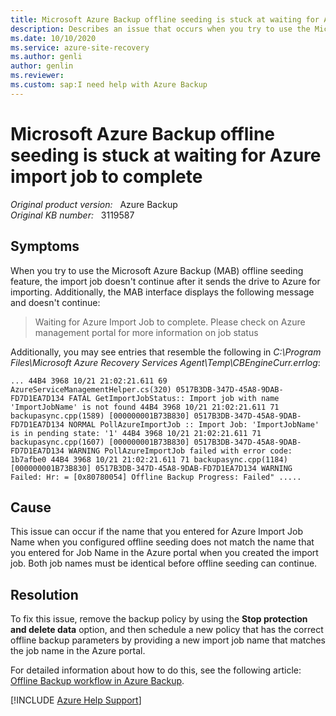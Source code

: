 ```yaml
---
title: Microsoft Azure Backup offline seeding is stuck at waiting for Azure import job to complete
description: Describes an issue that occurs when you try to use the Microsoft Azure Backup (MAB) offline seeding feature.
ms.date: 10/10/2020
ms.service: azure-site-recovery
ms.author: genli
author: genlin
ms.reviewer: 
ms.custom: sap:I need help with Azure Backup
---
```

# Microsoft Azure Backup offline seeding is stuck at waiting for Azure import job to complete

_Original product version:_ &nbsp; Azure Backup  
_Original KB number:_ &nbsp; 3119587

## Symptoms

When you try to use the Microsoft Azure Backup (MAB) offline seeding feature, the import job doesn't continue after it sends the drive to Azure for importing. Additionally, the MAB interface displays the following message and doesn't continue:

> Waiting for Azure Import Job to complete. Please check on Azure management portal for more information on job status

Additionally, you may see entries that resemble the following in _C:\Program Files\Microsoft Azure Recovery Services Agent\Temp\CBEngineCurr.errlog_:

```
... 44B4 3968 10/21 21:02:21.611 69 AzureServiceManagementHelper.cs(320) 0517B3DB-347D-45A8-9DAB-FD7D1EA7D134 FATAL GetImportJobStatus:: Import job with name 'ImportJobName' is not found 44B4 3968 10/21 21:02:21.611 71 backupasync.cpp(1589) [000000001B73B830] 0517B3DB-347D-45A8-9DAB-FD7D1EA7D134 NORMAL PollAzureImportJob :: Import Job: 'ImportJobName' is in pending state: '1' 44B4 3968 10/21 21:02:21.611 71 backupasync.cpp(1607) [000000001B73B830] 0517B3DB-347D-45A8-9DAB-FD7D1EA7D134 WARNING PollAzureImportJob failed with error code: 1b7afbe0 44B4 3968 10/21 21:02:21.611 71 backupasync.cpp(1184) [000000001B73B830] 0517B3DB-347D-45A8-9DAB-FD7D1EA7D134 WARNING Failed: Hr: = [0x80780054] Offline Backup Progress: Failed" .....
```

## Cause

This issue can occur if the name that you entered for Azure Import Job Name when you configured offline seeding does not match the name that you entered for Job Name  in the Azure portal when you created the import job. Both job names must be identical before offline seeding can continue.

## Resolution

To fix this issue, remove the backup policy by using the **Stop protection and delete data**  option, and then schedule a new policy that has the correct offline backup parameters by providing a new import job name that matches the job name in the Azure portal.

For detailed information about how to do this, see the following article:
[Offline Backup workflow in Azure Backup](/azure/backup/backup-azure-backup-import-export).

[!INCLUDE [Azure Help Support](../../../includes/azure-help-support.md)]
